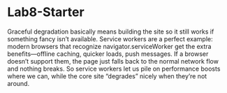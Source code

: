 # Lab8-Starter
Graceful degradation basically means building the site so it still works if something fancy isn’t available. Service workers are a perfect example: modern browsers that recognize navigator.serviceWorker get the extra benefits—offline caching, quicker loads, push messages. If a browser doesn’t support them, the page just falls back to the normal network flow and nothing breaks. So service workers let us pile on performance boosts where we can, while the core site “degrades” nicely when they’re not around.